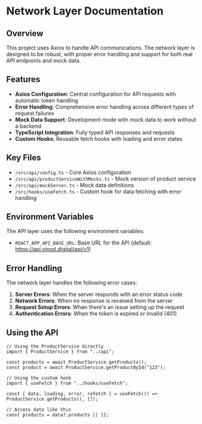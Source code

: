 # Network Layer Documentation

## Overview

This project uses Axios to handle API communications. The network layer is designed to be robust, with proper error handling and support for both real API endpoints and mock data.

## Features

- **Axios Configuration**: Central configuration for API requests with automatic token handling
- **Error Handling**: Comprehensive error handling across different types of request failures
- **Mock Data Support**: Development mode with mock data to work without a backend
- **TypeScript Integration**: Fully typed API responses and requests
- **Custom Hooks**: Reusable fetch hooks with loading and error states

## Key Files

- `/src/api/config.ts` - Core Axios configuration
- `/src/api/productServiceWithMocks.ts` - Mock version of product service
- `/src/api/mockServer.ts` - Mock data definitions
- `/src/hooks/useFetch.ts` - Custom hook for data fetching with error handling

## Environment Variables

The API layer uses the following environment variables:

- `REACT_APP_API_BASE_URL`: Base URL for the API (default: https://api.vinod.digital/api/v1)

## Error Handling

The network layer handles the following error cases:

1. **Server Errors**: When the server responds with an error status code
2. **Network Errors**: When no response is received from the server
3. **Request Setup Errors**: When there's an issue setting up the request
4. **Authentication Errors**: When the token is expired or invalid (401)

## Using the API

```tsx
// Using the ProductService directly
import { ProductService } from "../api";

const products = await ProductService.getProducts();
const product = await ProductService.getProductById("123");

// Using the custom hook
import { useFetch } from "../hooks/useFetch";

const { data, loading, error, refetch } = useFetch(() => ProductService.getProducts(), []);

// Access data like this
const products = data?.products || [];
```

